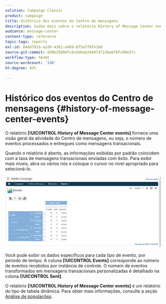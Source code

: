 ```yaml
---
solution: Campaign Classic
product: campaign
title: Histórico dos eventos do Centro de mensagens
description: Saiba mais sobre o relatório History of Message Center events .
audience: message-center
content-type: reference
topic-tags: reports
exl-id: 04d4791b-a1dd-4361-a469-6f5aff0f41b8
source-git-commit: d39b15b0efc6cbd6ab24e074713be6f8fc90e5fc
workflow-type: tm+mt
source-wordcount: '140'
ht-degree: 92%

---
```


# Histórico dos eventos do Centro de mensagens {#history-of-message-center-events}

O relatório **[!UICONTROL History of Message Center events]** fornece uma visão geral da atividade do Centro de mensagens, ou seja, o número de eventos processados e entregues como mensagens transacionais.

Quando o relatório é aberto, as informações exibidas por padrão coincidem com a taxa de mensagens transacionais enviadas com êxito. Para exibir mais níveis, abra os vários nós e coloque o cursor no nível apropriado para selecioná-lo.

![](assets/messagecenter_reporting_001.png)

Você pode exibir os dados específicos para cada tipo de evento, por período de tempo. A coluna **[!UICONTROL Events]** corresponde ao número de eventos recebidos por instância de controle. O número de eventos transformados em mensagens transacionais personalizadas é detalhado na coluna **[!UICONTROL Sent]**.

O relatório **[!UICONTROL History of Message Center events]** é um relatório do tipo de tabela dinâmica. Para obter mais informações, consulte a seção [Análise de populações](../../reporting/using/about-descriptive-analysis.md).
